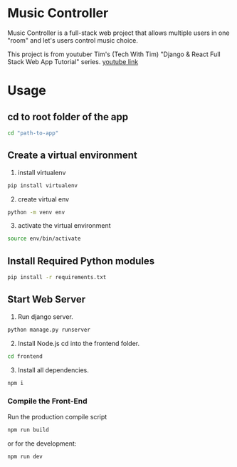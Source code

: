 # Music Controller

Music Controller is a full-stack web project that allows multiple users in one "room" and let's users control music choice. 

This project is from youtuber Tim's (Tech With Tim) "Django & React Full Stack Web App Tutorial" series. [youtube link](https://www.youtube.com/playlist?list=PLzMcBGfZo4-kCLWnGmK0jUBmGLaJxvi4j)


# Usage
## cd to root folder of the app
```bash 
cd "path-to-app"
``` 

## Create a virtual environment
1. install virtualenv
```bash
pip install virtualenv
```
2. create virtual env
```bash
python -m venv env
```
3. activate the virtual environment
```bash
source env/bin/activate
```

## Install Required Python modules
```bash 
pip install -r requirements.txt
```
## Start Web Server

1. Run django server.
```bash
python manage.py runserver
```

2. Install Node.js
cd into the frontend folder.
```bash
cd frontend 
```
3. Install all dependencies.
```bash
npm i
```
### Compile the Front-End
Run the production compile script
```bash
npm run build
```
or for the development:
```bash
npm run dev
```
